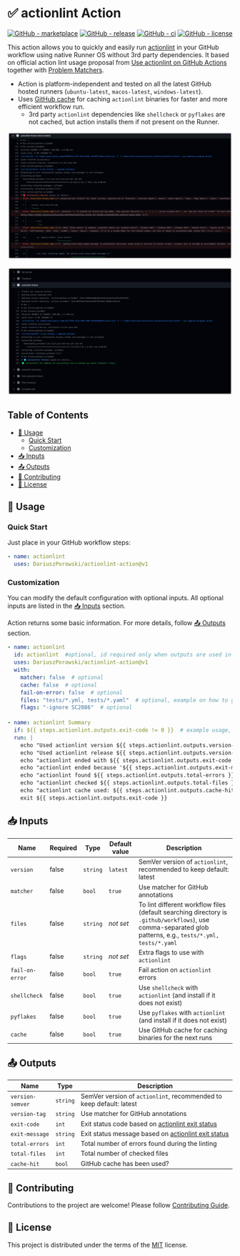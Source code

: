 # ✅ actionlint Action

[![GitHub - marketplace](https://img.shields.io/badge/marketplace-actionlint--action-blue?logo=github&style=flat-square)](https://github.com/marketplace/actions/actionlint-action)
[![GitHub - release](https://img.shields.io/github/v/release/DariuszPorowski/actionlint-action?style=flat-square)](https://github.com/DariuszPorowski/actionlint-action/releases/latest)
[![GitHub - ci](https://img.shields.io/github/actions/workflow/status/DariuszPorowski/actionlint-action/ci.yml?logo=github&label=CI&style=flat-square&branch=main&event=push)](https://github.com/DariuszPorowski/actionlint-action/actions/workflows/ci.yml?query=branch%3Amain+event%3Apush)
[![GitHub - license](https://img.shields.io/github/license/DariuszPorowski/actionlint-action?style=flat-square)](https://github.com/DariuszPorowski/actionlint-action/blob/main/LICENSE)

This action allows you to quickly and easily run [actionlint](https://github.com/rhysd/actionlint) in your GitHub workflow using native Runner OS without 3rd party dependencies. It based on official action lint usage proposal from [Use actionlint on GitHub Actions](https://github.com/rhysd/actionlint/blob/main/docs/usage.md#use-actionlint-on-github-actions) together with [Problem Matchers](https://github.com/rhysd/actionlint/blob/main/docs/usage.md#problem-matchers).

- Action is platform-independent and tested on all the latest GitHub hosted runners (`ubuntu-latest`, `macos-latest`, `windows-latest`).
- Uses [GitHub cache](https://docs.github.com/en/actions/using-workflows/caching-dependencies-to-speed-up-workflows) for caching `actionlint` binaries for faster and more efficient workflow run.
  - 3rd party `actionlint` dependencies like `shellcheck` or `pyflakes` are not cached, but action installs them if not present on the Runner.

![demo-error](https://raw.githubusercontent.com/DariuszPorowski/actionlint-action/main/assets/images/demo-error.png)

![demo-ok](https://raw.githubusercontent.com/DariuszPorowski/actionlint-action/main/assets/images/demo-ok.png)

## Table of Contents <!-- omit in toc -->

- [🤔 Usage](#-usage)
  - [Quick Start](#quick-start)
  - [Customization](#customization)
- [📥 Inputs](#-inputs)
- [📤 Outputs](#-outputs)
- [👥 Contributing](#-contributing)
- [📄 License](#-license)

## 🤔 Usage

### Quick Start

Just place in your GitHub workflow steps:

```yaml
- name: actionlint
  uses: DariuszPorowski/actionlint-action@v1
```

### Customization

You can modify the default configuration with optional inputs. All optional inputs are listed in the [📥 Inputs](#-inputs) section.

Action returns some basic information. For more details, follow [📤 Outputs](#-outputs) section.

```yaml
- name: actionlint
  id: actionlint  #optional, id required only when outputs are used in the workflow steps later
  uses: DariuszPorowski/actionlint-action@v1
  with:
    matcher: false  # optional
    cache: false  # optional
    fail-on-error: false  # optional
    files: "tests/*.yml, tests/*.yaml"  # optional, example on how to grab all .yml and .yaml files from the test directory
    flags: "-ignore SC2086"  # optional

- name: actionlint Summary
  if: ${{ steps.actionlint.outputs.exit-code != 0 }}  # example usage, do echo only when actionlint-action failed
  run: |
    echo "Used actionlint version ${{ steps.actionlint.outputs.version-semver }}"
    echo "Used actionlint release ${{ steps.actionlint.outputs.version-tag }}"
    echo "actionlint ended with ${{ steps.actionlint.outputs.exit-code }} exit code"
    echo "actionlint ended because '${{ steps.actionlint.outputs.exit-message }}'"
    echo "actionlint found ${{ steps.actionlint.outputs.total-errors }} errors"
    echo "actionlint checked ${{ steps.actionlint.outputs.total-files }} files"
    echo "actionlint cache used: ${{ steps.actionlint.outputs.cache-hit }}"
    exit ${{ steps.actionlint.outputs.exit-code }}
```

## 📥 Inputs

| Name            | Required | Type     | Default value | Description                                                                                                                                                 |
|-----------------|----------|----------|---------------|-------------------------------------------------------------------------------------------------------------------------------------------------------------|
| `version`       | false    | `string` | `latest`      | SemVer version of `actionlint`, recommended to keep default: latest                                                                                         |
| `matcher`       | false    | `bool`   | `true`        | Use matcher for GitHub annotations                                                                                                                          |
| `files`         | false    | `string` | *not set*     | To lint different workflow files (default searching directory is `.github/workflows`), use comma-separated glob patterns, e.g., `tests/*.yml, tests/*.yaml` |
| `flags`         | false    | `string` | *not set*     | Extra flags to use with `actionlint`                                                                                                                        |
| `fail-on-error` | false    | `bool`   | `true`        | Fail action on `actionlint` errors                                                                                                                          |
| `shellcheck`    | false    | `bool`   | `true`        | Use `shellcheck` with `actionlint` (and install if it does not exist)                                                                                       |
| `pyflakes`      | false    | `bool`   | `true`        | Use `pyflakes` with `actionlint` (and install if it does not exist)                                                                                         |
| `cache`         | false    | `bool`   | `true`        | Use GitHub cache for caching binaries for the next runs                                                                                                     |

## 📤 Outputs

| Name             | Type     | Description                                                                                                                    |
|------------------|----------|--------------------------------------------------------------------------------------------------------------------------------|
| `version-semver` | `string` | SemVer version of `actionlint`, recommended to keep default: latest                                                            |
| `version-tag`    | `string` | Use matcher for GitHub annotations                                                                                             |
| `exit-code`      | `int`    | Exit status code based on [actionlint exit status](https://github.com/rhysd/actionlint/blob/main/docs/usage.md#exit-status)    |
| `exit-message`   | `string` | Exit status message based on [actionlint exit status](https://github.com/rhysd/actionlint/blob/main/docs/usage.md#exit-status) |
| `total-errors`   | `int`    | Total number of errors found during the linting                                                                                |
| `total-files`    | `int`    | Total number of checked files                                                                                                  |
| `cache-hit`      | `bool`   | GitHub cache has been used?                                                                                                    |

## 👥 Contributing

Contributions to the project are welcome! Please follow [Contributing Guide](https://github.com/DariuszPorowski/actionlint-action/blob/main/.github/CONTRIBUTING.md).

## 📄 License

This project is distributed under the terms of the [MIT](https://github.com/DariuszPorowski/actionlint-action/blob/main/LICENSE) license.
